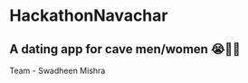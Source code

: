 <h1> HackathonNavachar </h1> 

<h2> A dating app for cave men/women 😭🙏🏻 </h2>

<p>Team - Swadheen Mishra</p>
